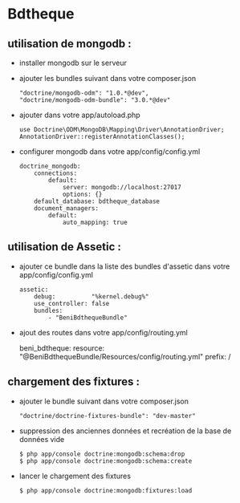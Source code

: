 Bdtheque
========================

utilisation de mongodb :
----------------------------------

*   installer mongodb sur le serveur
*   ajouter les bundles suivant dans votre composer.json

		"doctrine/mongodb-odm": "1.0.*@dev",
		"doctrine/mongodb-odm-bundle": "3.0.*@dev"

*   ajouter dans votre app/autoload.php

		use Doctrine\ODM\MongoDB\Mapping\Driver\AnnotationDriver;
		AnnotationDriver::registerAnnotationClasses();

*   configurer mongodb dans votre app/config/config.yml

		doctrine_mongodb:
			connections:
				default:
					server: mongodb://localhost:27017
					options: {}
			default_database: bdtheque_database
			document_managers:
				default:
					auto_mapping: true

utilisation de Assetic :
----------------------------------

*   ajouter ce bundle dans la liste des bundles d'assetic dans votre app/config/config.yml

		assetic:
            debug:          "%kernel.debug%"
            use_controller: false
            bundles:
                - "BeniBdthequeBundle"

*   ajout des routes dans votre app/config/routing.yml

	beni_bdtheque:
        resource: "@BeniBdthequeBundle/Resources/config/routing.yml"
        prefix:   /

chargement des fixtures :
----------------------------------

*   ajouter le bundle suivant dans votre composer.json

		"doctrine/doctrine-fixtures-bundle": "dev-master"

*   suppression des anciennes données et recréation de la base de données vide

		$ php app/console doctrine:mongodb:schema:drop
		$ php app/console doctrine:mongodb:schema:create

*   lancer le chargement des fixtures

		$ php app/console doctrine:mongodb:fixtures:load
